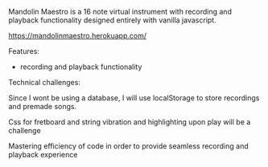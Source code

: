 Mandolin Maestro is a 16 note virtual instrument with recording and playback functionality designed entirely with vanilla javascript.

https://mandolinmaestro.herokuapp.com/

Features:
- recording and playback functionality

Technical challenges:

Since I wont be using a database, I will use localStorage to store recordings and premade songs.

Css for fretboard and string vibration and highlighting upon play will be a challenge

Mastering efficiency of code in order to provide seamless recording and playback experience
